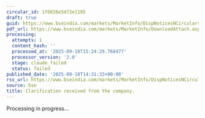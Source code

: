```yaml
---
circular_id: 1f6026e5d72e1195
draft: true
guid: https://www.bseindia.com/markets/MarketInfo/DispNoticesNCirculars.aspx?Noticeid={8F1BE2AB-DD5F-4069-B0D1-BF23DAE418BC}&noticeno=20250918-56&dt=09/18/2025&icount=56&totcount=61&flag=0
pdf_url: https://www.bseindia.com/markets/MarketInfo/DownloadAttach.aspx?id=20250918-56&attachedId=8fa31b07-b5e1-4e27-ae20-27fbc26317bc
processing:
  attempts: 1
  content_hash: ''
  processed_at: '2025-09-18T15:24:29.768477'
  processor_version: '2.0'
  stage: claude_failed
  status: failed
published_date: '2025-09-18T14:31:33+00:00'
rss_url: https://www.bseindia.com/markets/MarketInfo/DispNoticesNCirculars.aspx?Noticeid={8F1BE2AB-DD5F-4069-B0D1-BF23DAE418BC}&noticeno=20250918-56&dt=09/18/2025&icount=56&totcount=61&flag=0
source: bse
title: Clarification received from the company.
---
```


Processing in progress...